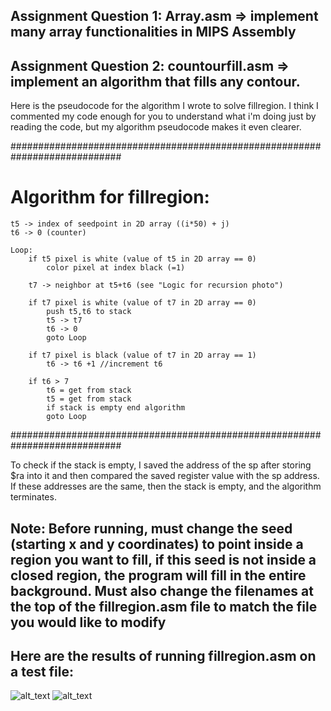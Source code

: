 ## Assignment Question 1: Array.asm => implement many array functionalities in MIPS Assembly
## Assignment Question 2: countourfill.asm => implement an algorithm that fills any contour.

Here is the pseudocode for the algorithm I wrote to solve fillregion. 
I think I commented my code enough for you to understand what i'm doing
just by reading the code, but my algorithm pseudocode makes it even clearer.

############################################################################
# Algorithm for fillregion:

``` 
t5 -> index of seedpoint in 2D array ((i*50) + j)
t6 -> 0 (counter)

Loop:
	if t5 pixel is white (value of t5 in 2D array == 0) 
		color pixel at index black (=1)
		
	t7 -> neighbor at t5+t6 (see "Logic for recursion photo")
		
	if t7 pixel is white (value of t7 in 2D array == 0)
		push t5,t6 to stack
		t5 -> t7
		t6 -> 0
		goto Loop
		
	if t7 pixel is black (value of t7 in 2D array == 1)
		t6 -> t6 +1	//increment t6
		
	if t6 > 7
		t6 = get from stack
		t5 = get from stack
		if stack is empty end algorithm
		goto Loop
```
		
############################################################################

To check if the stack is empty, I saved the address of the sp after storing $ra into it
and then compared the saved register value with the sp address. If these addresses are 
the same, then the stack is empty, and the algorithm terminates.

## Note: Before running, must change the seed (starting x and y coordinates) to point inside a region you want to fill, if this seed is not inside a closed region, the program will fill in the entire background. Must also change the filenames at the top of the fillregion.asm file to match the file you would like to modify

## Here are the results of running fillregion.asm on a test file:
![alt_text](https://user-images.githubusercontent.com/50206147/111051230-91ce4880-841f-11eb-81c1-ad84bad64ed4.png)
![alt_text](https://user-images.githubusercontent.com/50206147/111051235-985cc000-841f-11eb-9d77-661a63419647.png)
